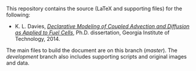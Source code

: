 This repository contains the source (LaTeX and supporting files) for the 
following:

- K. L. Davies,
[*Declarative Modeling of Coupled Advection and Diffusion as Applied to Fuel Cells*](http://kdavies4.github.io/PhD/Davies%20-%20Declarative%20Modeling%20of%20Coupled%20Advection%20&%20Diffusion%20as%20Applied%20to%20FCs.pdf),
 Ph.D. dissertation, Georgia Institute of Technology, 2014.

The main files to build the document are on this branch (*master*).  The 
*development* branch also includes supporting scripts and original images and 
data.
